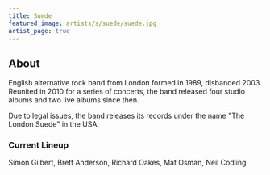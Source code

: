 ```yaml
---
title: Suede
featured_image: artists/s/suede/suede.jpg
artist_page: true
---
```

## About

English alternative rock band from London formed in 1989, disbanded 2003.
Reunited in 2010 for a series of concerts, the band released four studio albums and two live albums since then.

Due to legal issues, the band releases its records under the name "The London Suede" in the USA.

### Current Lineup

Simon Gilbert, Brett Anderson, Richard Oakes, Mat Osman, Neil Codling

